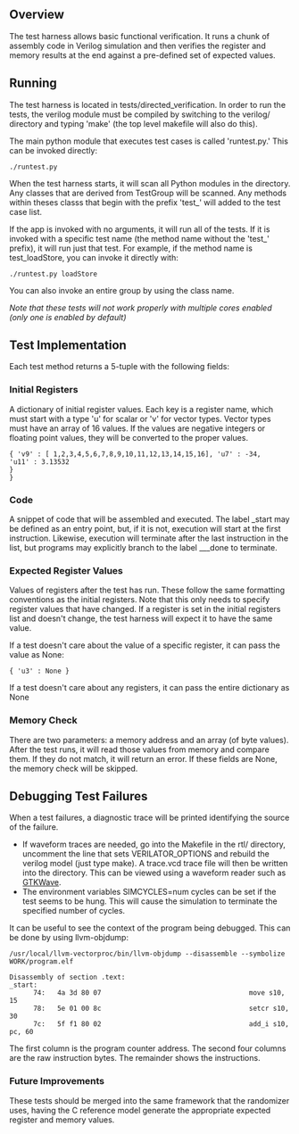 ## Overview
 
The test harness allows basic functional verification.  It runs a chunk
of assembly code in Verilog simulation and then verifies the register
and memory results at the end against a pre-defined set of expected
values.

## Running 
 
The test harness is located in tests/directed_verification. In order to run the 
tests, the verilog module must be compiled by switching to the verilog/ directory and
typing 'make' (the top level makefile will also do this).

The main python module that executes test cases is called 'runtest.py.' 
This can be invoked directly:

    ./runtest.py

When the test harness starts, it will scan all Python modules in the
directory.  Any classes that are derived from TestGroup will be scanned.
 Any methods within theses classs that begin with the prefix 'test_'
will added to the test case list.

If the app is invoked with no arguments, it will run all of the tests. 
If it is invoked with a specific test name (the method name without the
'test_' prefix), it will run just that test.  For example, if the method
name is test_loadStore, you can invoke it directly with:

    ./runtest.py loadStore

You can also invoke an entire group by using the class name.

_Note that these tests will not work properly with multiple cores
enabled (only one is enabled by default)_

## Test Implementation
 
Each test method returns a 5-tuple with the following fields:

### Initial Registers

A dictionary of initial register values. Each key is a register name,
which must start with a type 'u' for scalar or 'v' for vector types. 
Vector types must have an array of 16 values.  If the values are
negative integers or floating point values, they will be converted to
the proper values.

    { 'v9' : [ 1,2,3,4,5,6,7,8,9,10,11,12,13,14,15,16], 'u7' : -34,
    'u11' : 3.13532
    }
    }
    
### Code

A snippet of code that will be assembled and executed.  The label
&#95;start may be defined as an entry point, but, if it is not,
execution will start at the first instruction.  Likewise, execution will
terminate after the last instruction in the list, but programs may
explicitly branch to the label &#95;&#95;&#95;done to terminate.

### Expected Register Values

Values of registers after the test has run.  These follow the same
formatting conventions as the initial registers.  Note that this only
needs to specify register values that have changed.  If a register is
set in the initial registers list and doesn't change, the test harness
will expect it to have the same value.

If a test doesn't care about the value of a specific register, it can
pass the value as None:

    { 'u3' : None }

If a test doesn't care about any registers, it can pass the entire
dictionary as None

### Memory Check

There are two parameters: a memory address and an array (of byte
values).  After the test runs, it will read those values from memory and
compare them.  If they do not match, it will return an error.  If these
fields are None, the memory check will be skipped.

## Debugging Test Failures

When a test failures, a diagnostic trace will be printed identifying the
source of the failure. 
* If waveform traces are needed, go into the Makefile
in the rtl/ directory, uncomment the line that sets VERILATOR_OPTIONS and
rebuild the verilog model (just type make).  A trace.vcd trace file will then 
be written into the directory.  This can be viewed using a waveform reader such as
[GTKWave](http://gtkwave.sourceforge.net/). 
* The environment variables SIMCYCLES=num cycles can be set if the test seems
to be hung.  This will cause the simulation to terminate the specified number of cycles.

It can be useful to see the context of the program being debugged. This can be done by
using llvm-objdump:

    /usr/local/llvm-vectorproc/bin/llvm-objdump --disassemble --symbolize WORK/program.elf

	Disassembly of section .text:
	_start:
	      74:	4a 3d 80 07                                  	move s10, 15
	      78:	5e 01 00 8c                                  	setcr s10, 30
	      7c:	5f f1 80 02                                  	add_i s10, pc, 60

The first column is the program counter address. The second four columns are
the raw instruction bytes. The remainder shows the instructions.

### Future Improvements

These tests should be merged into the same framework that the randomizer
uses, having the C reference model generate the appropriate expected
register and memory values.